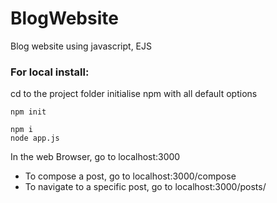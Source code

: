 # BlogWebsite
Blog website using javascript, EJS
### For local install:

cd to the project folder
initialise npm with all default options
~~~
npm init
~~~

~~~
npm i
node app.js
~~~
In the web Browser, go to localhost:3000

- To compose a post, go to localhost:3000/compose 
- To navigate to a specific post, go to localhost:3000/posts/<postName> 

